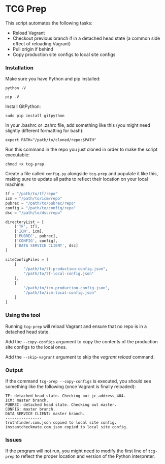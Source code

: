 # TCG Prep

This script automates the following tasks:

* Reload Vagrant
* Checkout previous branch if in a detached head state (a common side effect of reloading Vagrant)
* Pull origin if behind
* Copy production site configs to local site configs

### Installation

Make sure you have Python and pip installed:

```
python -V
```

```
pip -V
```

Install GitPython:

```
sudo pip install gitpython
```

In your .bashrc or .zshrc file, add something like this (you might need slightly different formatting for bash):

```
export PATH="/path/to/cloned/repo:$PATH"
```

Run this command in the repo you just cloned in order to make the script executable:

```
chmod +x tcg-prep
```

Create a file called `config.py` alongside `tcg-prep` and populate it like this, making sure to update all paths to reflect their location on your local machine:

```py
tf = "/path/to/tf/repo"
icm = "/path/to/icm/repo"
pubrec = "/path/to/pubrec/repo"
config = "/path/to/config/repo"
dsc = "/path/to/dsc/repo"

directoryList = [
    ['TF', tf],
    ['ICM', icm],
    ['PUBREC', pubrec],
    ['CONFIG', config],
    ['DATA SERVICE CLIENT', dsc]
]

siteConfigFiles = [
    [
        "/path/to/tf-production-config.json",
        "/path/to/tf-local-config.json"
    ],
    [
        "/path/to/icm-production-config.json",
        "/path/to/icm-local-config.json"
    ]
]
```

### Using the tool

Running `tcg-prep` will reload Vagrant and ensure that no repo is in a detached head state.

Add the `--copy-configs` argument to copy the contents of the production site configs to the local ones.

Add the `--skip-vagrant` argument to skip the *vagrant reload* command.

### Output

If the command `tcg-prep --copy-configs` is executed, you should see something like the following (once Vagrant is finally reloaded):

```
TF: detached head state. Checking out jc_address_404.
ICM: master branch.
PUBREC: detached head state. Checking out master.
CONFIG: master branch.
DATA SERVICE CLIENT: master branch.
----------------
truthfinder.com.json copied to local site config.
instantcheckmate.com.json copied to local site config.
```

### Issues

If the program will not run, you might need to modify the first line of `tcg-prep` to reflect the proper location and version of the Python interpreter.